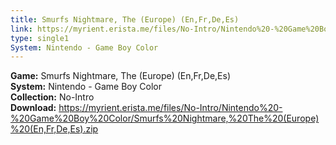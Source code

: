 ```yaml
---
title: Smurfs Nightmare, The (Europe) (En,Fr,De,Es)
link: https://myrient.erista.me/files/No-Intro/Nintendo%20-%20Game%20Boy%20Color/Smurfs%20Nightmare,%20The%20(Europe)%20(En,Fr,De,Es).zip
type: single1
System: Nintendo - Game Boy Color
---
```

<b>Game:</b> Smurfs Nightmare, The (Europe) (En,Fr,De,Es)<br>
<b>System:</b> Nintendo - Game Boy Color<br>
<b>Collection:</b> No-Intro<br>
<b>Download:</b> https://myrient.erista.me/files/No-Intro/Nintendo%20-%20Game%20Boy%20Color/Smurfs%20Nightmare,%20The%20(Europe)%20(En,Fr,De,Es).zip